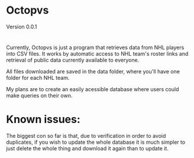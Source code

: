  # Octopvs
 Version 0.0.1
 #
 
 Currently, Octopvs is just a program that retrieves data from NHL players into CSV files.
 It works by automatic access to NHL team's roster links and retrieval of public data currently available to everyone.
 
 All files downloaded are saved in the data folder, where you'll have one folder for each NHL team.
 
 My plans are to create an easily acessible database where users could make queries on their own.
 
 # Known issues:
 The biggest con so far is that, due to verification in order to avoid duplicates, 
 if you wish to update the whole database it is much simpler to just delete the whole thing 
 and download it again than to update it.
 
